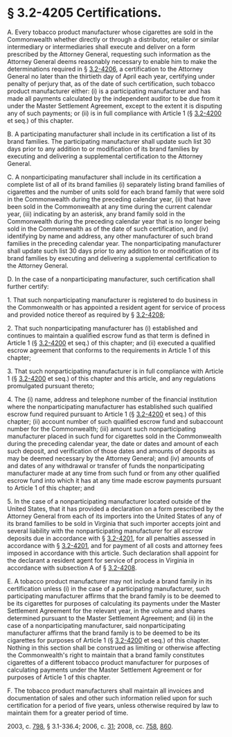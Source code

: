 # § 3.2-4205 Certifications.

<p>A. Every tobacco product manufacturer whose cigarettes are sold in the Commonwealth whether directly or through a distributor, retailer or similar intermediary or intermediaries shall execute and deliver on a form prescribed by the Attorney General, requesting such information as the Attorney General deems reasonably necessary to enable him to make the determinations required in § <a href='http://law.lis.virginia.gov/vacode/3.2-4206/'>3.2-4206</a>, a certification to the Attorney General no later than the thirtieth day of April each year, certifying under penalty of perjury that, as of the date of such certification, such tobacco product manufacturer either: (i) is a participating manufacturer and has made all payments calculated by the independent auditor to be due from it under the Master Settlement Agreement, except to the extent it is disputing any of such payments; or (ii) is in full compliance with Article 1 (§ <a href='http://law.lis.virginia.gov/vacode/3.2-4200/'>3.2-4200</a> et seq.) of this chapter.</p><p>B. A participating manufacturer shall include in its certification a list of its brand families. The participating manufacturer shall update such list 30 days prior to any addition to or modification of its brand families by executing and delivering a supplemental certification to the Attorney General.</p><p>C. A nonparticipating manufacturer shall include in its certification a complete list of all of its brand families (i) separately listing brand families of cigarettes and the number of units sold for each brand family that were sold in the Commonwealth during the preceding calendar year, (ii) that have been sold in the Commonwealth at any time during the current calendar year, (iii) indicating by an asterisk, any brand family sold in the Commonwealth during the preceding calendar year that is no longer being sold in the Commonwealth as of the date of such certification, and (iv) identifying by name and address, any other manufacturer of such brand families in the preceding calendar year. The nonparticipating manufacturer shall update such list 30 days prior to any addition to or modification of its brand families by executing and delivering a supplemental certification to the Attorney General.</p><p>D. In the case of a nonparticipating manufacturer, such certification shall further certify:</p><p>1. That such nonparticipating manufacturer is registered to do business in the Commonwealth or has appointed a resident agent for service of process and provided notice thereof as required by § <a href='http://law.lis.virginia.gov/vacode/3.2-4208/'>3.2-4208</a>;</p><p>2. That such nonparticipating manufacturer has (i) established and continues to maintain a qualified escrow fund as that term is defined in Article 1 (§ <a href='http://law.lis.virginia.gov/vacode/3.2-4200/'>3.2-4200</a> et seq.) of this chapter; and (ii) executed a qualified escrow agreement that conforms to the requirements in Article 1 of this chapter;</p><p>3. That such nonparticipating manufacturer is in full compliance with Article 1 (§ <a href='http://law.lis.virginia.gov/vacode/3.2-4200/'>3.2-4200</a> et seq.) of this chapter and this article, and any regulations promulgated pursuant thereto;</p><p>4. The (i) name, address and telephone number of the financial institution where the nonparticipating manufacturer has established such qualified escrow fund required pursuant to Article 1 (§ <a href='http://law.lis.virginia.gov/vacode/3.2-4200/'>3.2-4200</a> et seq.) of this chapter; (ii) account number of such qualified escrow fund and subaccount number for the Commonwealth; (iii) amount such nonparticipating manufacturer placed in such fund for cigarettes sold in the Commonwealth during the preceding calendar year, the date or dates and amount of each such deposit, and verification of those dates and amounts of deposits as may be deemed necessary by the Attorney General; and (iv) amounts of and dates of any withdrawal or transfer of funds the nonparticipating manufacturer made at any time from such fund or from any other qualified escrow fund into which it has at any time made escrow payments pursuant to Article 1 of this chapter; and</p><p>5. In the case of a nonparticipating manufacturer located outside of the United States, that it has provided a declaration on a form prescribed by the Attorney General from each of its importers into the United States of any of its brand families to be sold in Virginia that such importer accepts joint and several liability with the nonparticipating manufacturer for all escrow deposits due in accordance with § <a href='http://law.lis.virginia.gov/vacode/3.2-4201/'>3.2-4201</a>, for all penalties assessed in accordance with § <a href='http://law.lis.virginia.gov/vacode/3.2-4201/'>3.2-4201</a>, and for payment of all costs and attorney fees imposed in accordance with this article. Such declaration shall appoint for the declarant a resident agent for service of process in Virginia in accordance with subsection A of § <a href='http://law.lis.virginia.gov/vacode/3.2-4208/'>3.2-4208</a>.</p><p>E. A tobacco product manufacturer may not include a brand family in its certification unless (i) in the case of a participating manufacturer, such participating manufacturer affirms that the brand family is to be deemed to be its cigarettes for purposes of calculating its payments under the Master Settlement Agreement for the relevant year, in the volume and shares determined pursuant to the Master Settlement Agreement; and (ii) in the case of a nonparticipating manufacturer, said nonparticipating manufacturer affirms that the brand family is to be deemed to be its cigarettes for purposes of Article 1 (§ <a href='http://law.lis.virginia.gov/vacode/3.2-4200/'>3.2-4200</a> et seq.) of this chapter. Nothing in this section shall be construed as limiting or otherwise affecting the Commonwealth's right to maintain that a brand family constitutes cigarettes of a different tobacco product manufacturer for purposes of calculating payments under the Master Settlement Agreement or for purposes of Article 1 of this chapter.</p><p>F. The tobacco product manufacturers shall maintain all invoices and documentation of sales and other such information relied upon for such certification for a period of five years, unless otherwise required by law to maintain them for a greater period of time.</p><p>2003, c. <a href='http://lis.virginia.gov/cgi-bin/legp604.exe?031+ful+CHAP0798'>798</a>, § 3.1-336.4; 2006, c. <a href='http://lis.virginia.gov/cgi-bin/legp604.exe?061+ful+CHAP0031'>31</a>; 2008, cc. <a href='http://lis.virginia.gov/cgi-bin/legp604.exe?081+ful+CHAP0758'>758</a>, <a href='http://lis.virginia.gov/cgi-bin/legp604.exe?081+ful+CHAP0860'>860</a>.</p>